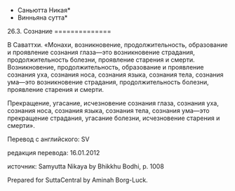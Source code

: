 * Саньютта Никая*
* Винньяна сутта*

26\.3\. Сознание
\=\=\=\=\=\=\=\=\=\=\=\=\=\=

В Саваттхи\. «Монахи, возникновение, продолжительность, образование и проявление сознания глаза—это возникновение страдания, продолжительность болезни, проявление старения и смерти\. Возникновение, продолжительность, образование и проявление сознания уха, сознания носа, сознания языка, сознания тела, сознания ума—это возникновение страдания, продолжительность болезни, проявление старения и смерти\.

Прекращение, угасание, исчезновение сознания глаза, сознания уха, сознания носа, сознания языка, сознания тела, сознания ума—это прекращение страдания, угасание болезни, исчезновение старения и смерти»\.

Перевод с английского: SV

редакция перевода: 16\.01\.2012

источник: Samyutta Nikaya by Bhikkhu Bodhi, p\. 1008

Prepared for SuttaCentral by Aminah Borg\-Luck\.
